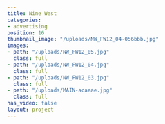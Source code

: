 ```yaml
---
title: Nine West
categories:
- advertising
position: 16
thumbnail_image: "/uploads/NW_FW12_04-056bbb.jpg"
images:
- path: "/uploads/NW_FW12_05.jpg"
  class: full
- path: "/uploads/NW_FW12_04.jpg"
  class: full
- path: "/uploads/NW_FW12_03.jpg"
  class: full
- path: "/uploads/MAIN-acaeae.jpg"
  class: full
has_video: false
layout: project
---
```


